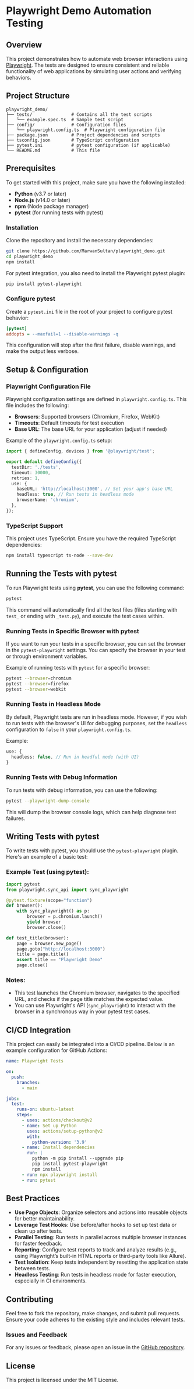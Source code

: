 # Playwright Demo Automation Testing

## Overview

This project demonstrates how to automate web browser interactions using [Playwright](https://playwright.dev/). The tests are designed to ensure consistent and reliable functionality of web applications by simulating user actions and verifying behaviors.

## Project Structure

```
playwright_demo/
├── tests/               # Contains all the test scripts
│   └── example.spec.ts  # Sample test script
├── config/              # Configuration files
│   └── playwright.config.ts  # Playwright configuration file
├── package.json         # Project dependencies and scripts
├── tsconfig.json        # TypeScript configuration
├── pytest.ini           # pytest configuration (if applicable)
└── README.md            # This file
```

## Prerequisites

To get started with this project, make sure you have the following installed:

- **Python** (v3.7 or later)
- **Node.js** (v14.0 or later)
- **npm** (Node package manager)
- **pytest** (for running tests with pytest)

### Installation

Clone the repository and install the necessary dependencies:

```bash
git clone https://github.com/MarwanSultan/playwright_demo.git
cd playwright_demo
npm install
```

For pytest integration, you also need to install the Playwright pytest plugin:

```bash
pip install pytest-playwright
```

### Configure pytest

Create a `pytest.ini` file in the root of your project to configure pytest behavior:

```ini
[pytest]
addopts = --maxfail=1 --disable-warnings -q
```

This configuration will stop after the first failure, disable warnings, and make the output less verbose.

## Setup & Configuration

### Playwright Configuration File

Playwright configuration settings are defined in `playwright.config.ts`. This file includes the following:

- **Browsers**: Supported browsers (Chromium, Firefox, WebKit)
- **Timeouts**: Default timeouts for test execution
- **Base URL**: The base URL for your application (adjust if needed)

Example of the `playwright.config.ts` setup:

```typescript
import { defineConfig, devices } from '@playwright/test';

export default defineConfig({
  testDir: './tests',
  timeout: 30000,
  retries: 1,
  use: {
    baseURL: 'http://localhost:3000', // Set your app's base URL
    headless: true, // Run tests in headless mode
    browserName: 'chromium',
  },
});
```

### TypeScript Support

This project uses TypeScript. Ensure you have the required TypeScript dependencies:

```bash
npm install typescript ts-node --save-dev
```

## Running the Tests with pytest

To run Playwright tests using **pytest**, you can use the following command:

```bash
pytest
```

This command will automatically find all the test files (files starting with `test_` or ending with `_test.py`), and execute the test cases within.

### Running Tests in Specific Browser with pytest

If you want to run your tests in a specific browser, you can set the browser in the `pytest-playwright` settings. You can specify the browser in your test or through environment variables.

Example of running tests with `pytest` for a specific browser:

```bash
pytest --browser=chromium
pytest --browser=firefox
pytest --browser=webkit
```

### Running Tests in Headless Mode

By default, Playwright tests are run in headless mode. However, if you wish to run tests with the browser's UI for debugging purposes, set the `headless` configuration to `false` in your `playwright.config.ts`.

Example:

```typescript
use: {
  headless: false, // Run in headful mode (with UI)
}
```

### Running Tests with Debug Information

To run tests with debug information, you can use the following:

```bash
pytest --playwright-dump-console
```

This will dump the browser console logs, which can help diagnose test failures.

## Writing Tests with pytest

To write tests with pytest, you should use the `pytest-playwright` plugin. Here's an example of a basic test:

### Example Test (using pytest):

```python
import pytest
from playwright.sync_api import sync_playwright

@pytest.fixture(scope="function")
def browser():
    with sync_playwright() as p:
        browser = p.chromium.launch()
        yield browser
        browser.close()

def test_title(browser):
    page = browser.new_page()
    page.goto("http://localhost:3000")
    title = page.title()
    assert title == "Playwright Demo"
    page.close()
```

### Notes:
- This test launches the Chromium browser, navigates to the specified URL, and checks if the page title matches the expected value.
- You can use Playwright's API (`sync_playwright`) to interact with the browser in a synchronous way in your pytest test cases.

## CI/CD Integration

This project can easily be integrated into a CI/CD pipeline. Below is an example configuration for GitHub Actions:

```yaml
name: Playwright Tests

on:
  push:
    branches:
      - main

jobs:
  test:
    runs-on: ubuntu-latest
    steps:
      - uses: actions/checkout@v2
      - name: Set up Python
        uses: actions/setup-python@v2
        with:
          python-version: '3.9'
      - name: Install dependencies
        run: |
          python -m pip install --upgrade pip
          pip install pytest-playwright
          npm install
      - run: npx playwright install
      - run: pytest
```

## Best Practices

- **Use Page Objects**: Organize selectors and actions into reusable objects for better maintainability.
- **Leverage Test Hooks**: Use before/after hooks to set up test data or clean up after tests.
- **Parallel Testing**: Run tests in parallel across multiple browser instances for faster feedback.
- **Reporting**: Configure test reports to track and analyze results (e.g., using Playwright’s built-in HTML reports or third-party tools like Allure).
- **Test Isolation**: Keep tests independent by resetting the application state between tests.
- **Headless Testing**: Run tests in headless mode for faster execution, especially in CI environments.

## Contributing

Feel free to fork the repository, make changes, and submit pull requests. Ensure your code adheres to the existing style and includes relevant tests.

### Issues and Feedback

For any issues or feedback, please open an issue in the [GitHub repository](https://github.com/MarwanSultan/playwright_demo/issues).

## License

This project is licensed under the MIT License.
